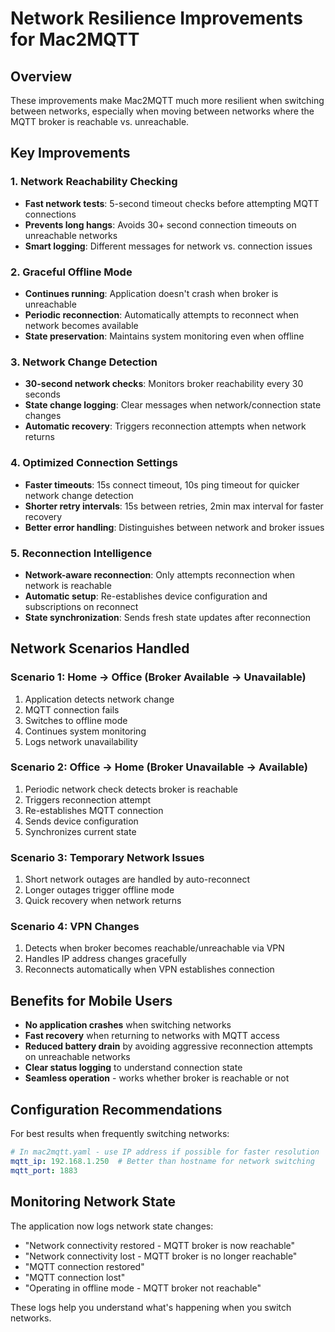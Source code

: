 # Network Resilience Improvements for Mac2MQTT

## Overview
These improvements make Mac2MQTT much more resilient when switching between networks, especially when moving between networks where the MQTT broker is reachable vs. unreachable.

## Key Improvements

### 1. Network Reachability Checking
- **Fast network tests**: 5-second timeout checks before attempting MQTT connections
- **Prevents long hangs**: Avoids 30+ second connection timeouts on unreachable networks
- **Smart logging**: Different messages for network vs. connection issues

### 2. Graceful Offline Mode
- **Continues running**: Application doesn't crash when broker is unreachable
- **Periodic reconnection**: Automatically attempts to reconnect when network becomes available
- **State preservation**: Maintains system monitoring even when offline

### 3. Network Change Detection
- **30-second network checks**: Monitors broker reachability every 30 seconds
- **State change logging**: Clear messages when network/connection state changes
- **Automatic recovery**: Triggers reconnection attempts when network returns

### 4. Optimized Connection Settings
- **Faster timeouts**: 15s connect timeout, 10s ping timeout for quicker network change detection
- **Shorter retry intervals**: 15s between retries, 2min max interval for faster recovery
- **Better error handling**: Distinguishes between network and broker issues

### 5. Reconnection Intelligence
- **Network-aware reconnection**: Only attempts reconnection when network is reachable
- **Automatic setup**: Re-establishes device configuration and subscriptions on reconnect
- **State synchronization**: Sends fresh state updates after reconnection

## Network Scenarios Handled

### Scenario 1: Home → Office (Broker Available → Unavailable)
1. Application detects network change
2. MQTT connection fails
3. Switches to offline mode
4. Continues system monitoring
5. Logs network unavailability

### Scenario 2: Office → Home (Broker Unavailable → Available)
1. Periodic network check detects broker is reachable
2. Triggers reconnection attempt
3. Re-establishes MQTT connection
4. Sends device configuration
5. Synchronizes current state

### Scenario 3: Temporary Network Issues
1. Short network outages are handled by auto-reconnect
2. Longer outages trigger offline mode
3. Quick recovery when network returns

### Scenario 4: VPN Changes
1. Detects when broker becomes reachable/unreachable via VPN
2. Handles IP address changes gracefully
3. Reconnects automatically when VPN establishes connection

## Benefits for Mobile Users

- **No application crashes** when switching networks
- **Fast recovery** when returning to networks with MQTT access
- **Reduced battery drain** by avoiding aggressive reconnection attempts on unreachable networks
- **Clear status logging** to understand connection state
- **Seamless operation** - works whether broker is reachable or not

## Configuration Recommendations

For best results when frequently switching networks:

```yaml
# In mac2mqtt.yaml - use IP address if possible for faster resolution
mqtt_ip: 192.168.1.250  # Better than hostname for network switching
mqtt_port: 1883
```

## Monitoring Network State

The application now logs network state changes:
- "Network connectivity restored - MQTT broker is now reachable"
- "Network connectivity lost - MQTT broker is no longer reachable"  
- "MQTT connection restored"
- "MQTT connection lost"
- "Operating in offline mode - MQTT broker not reachable"

These logs help you understand what's happening when you switch networks.